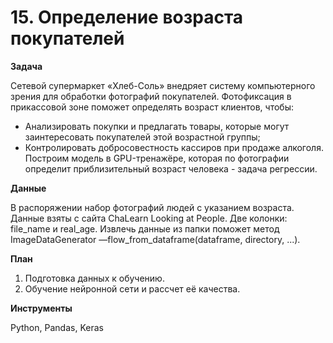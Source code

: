 # 15.	Определение возраста покупателей

**Задача**

Сетевой супермаркет «Хлеб-Соль» внедряет систему компьютерного зрения для обработки фотографий покупателей. Фотофиксация в прикассовой зоне поможет определять возраст клиентов, чтобы:
- Анализировать покупки и предлагать товары, которые могут заинтересовать покупателей этой возрастной группы;
- Контролировать добросовестность кассиров при продаже алкоголя.
Построим модель в GPU-тренажёре, которая по фотографии определит приблизительный возраст человека - задача регрессии.

**Данные**

В распоряжении набор фотографий людей с указанием возраста.
Данные взяты с сайта ChaLearn Looking at People. Две колонки: file_name и real_age. Извлечь данные из папки поможет метод ImageDataGenerator —flow_from_dataframe(dataframe, directory, ...).

**План**

1.	Подготовка данных к обучению.
2.	Обучение нейронной сети и рассчет её качества.

**Инструменты**

Python, Pandas, Keras
